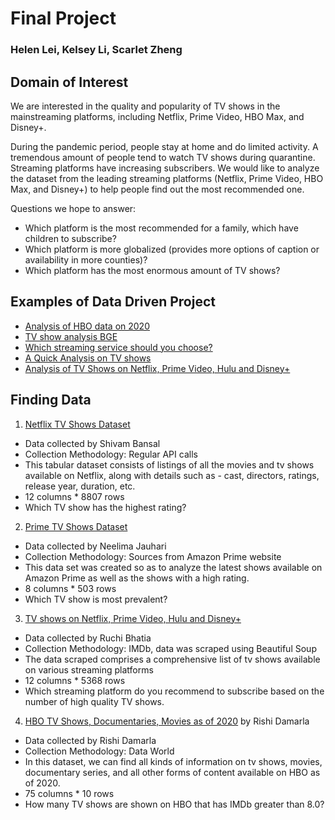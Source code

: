 # Final Project
### Helen Lei, Kelsey Li, Scarlet Zheng
## Domain of Interest
We are interested in the quality and popularity of TV shows in the mainstreaming platforms, including Netflix, Prime Video, HBO Max, and Disney+.

During the pandemic period, people stay at home and do limited activity. A tremendous amount of people tend to watch TV shows during quarantine. Streaming platforms have increasing subscribers. We would like to analyze the dataset from the leading streaming platforms (Netflix, Prime Video, HBO Max, and Disney+) to help people find out the most recommended one.

Questions we hope to answer:
- Which platform is the most recommended for a family, which have children to subscribe?
- Which platform is more globalized (provides more options of caption or availability in more counties)?
- Which platform has the most enormous amount of TV shows?


## Examples of Data Driven Project
- [Analysis of HBO data on 2020](https://www.kaggle.com/amanpatyal/analysis-of-hbo-data)
- [TV show analysis BGE](https://www.kaggle.com/ferencfrey/tv-show-analysis-bge/notebook)
- [Which streaming service should you choose?](https://www.kaggle.com/aishwaryasharma1992/which-streaming-service-should-you-choose)
- [A Quick Analysis on TV shows](https://www.kaggle.com/sreshta140/a-quick-analysis-on-tv-shows)
- [Analysis of TV Shows on Netflix, Prime Video, Hulu and Disney+](https://www.kaggle.com/osmanballi/analysis-of-tv-shows-sns-go-pyplot)

## Finding Data
1. [Netflix TV Shows Dataset](https://www.kaggle.com/shivamb/netflix-shows)
- Data collected by Shivam Bansal
- Collection Methodology: Regular API calls
- This tabular dataset consists of listings of all the movies and tv shows available on Netflix, along with details such as - cast, directors, ratings, release year, duration, etc.
- 12 columns * 8807 rows
- Which TV show has the highest rating?

2. [Prime TV Shows Dataset](https://www.kaggle.com/nilimajauhari/amazon-prime-tv-shows)
- Data collected by Neelima Jauhari
- Collection Methodology: Sources from Amazon Prime website
- This data set was created so as to analyze the latest shows available on Amazon Prime as well as the shows with a high rating.
- 8 columns * 503 rows
- Which TV show is most prevalent?

3. [TV shows on Netflix, Prime Video, Hulu and Disney+](https://www.kaggle.com/ruchi798/tv-shows-on-netflix-prime-video-hulu-and-disney)
- Data collected by Ruchi Bhatia
- Collection Methodology: IMDb, data was scraped using Beautiful Soup
- The data scraped comprises a comprehensive list of tv shows available on various streaming platforms
- 12 columns * 5368 rows
- Which streaming platform do you recommend to subscribe based on the number of high quality TV shows.

4. [HBO TV Shows, Documentaries, Movies as of 2020](https://www.kaggle.com/rishidamarla/hbo-tv-shows-documentaries-movies-as-of-2020) by Rishi Damarla
- Data collected by Rishi Damarla
- Collection Methodology: Data World
- In this dataset, we can find all kinds of information on tv shows, movies, documentary series, and all other forms of content available on HBO as of 2020.
- 75 columns * 10 rows
- How many TV shows are shown on HBO that has IMDb greater than 8.0?

